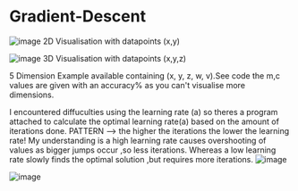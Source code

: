 # Gradient-Descent
![image](https://github.com/user-attachments/assets/2e73d116-f501-4b27-8918-997df8eb1bad)
2D Visualisation with datapoints (x,y)

![image](https://github.com/user-attachments/assets/f5844f75-6277-4af8-8fdd-7f71bbd6083c)
3D Visualisation with datapoints (x,y,z)

5 Dimension Example available containing (x, y, z, w, v).See code the m,c values are given with an accuracy% as you can't visualise more dimensions.

I encountered diffuculties using the learning rate (a) so theres a program attached to calculate the optimal learning rate(a) based on the amount of iterations done.
PATTERN --> the higher the iterations the lower the learning rate!
My understanding is a high learning rate causes overshooting of values as bigger jumps occur ,so less iterations.
Whereas a low learning rate slowly finds the optimal solution ,but requires more iterations.
![image](https://github.com/user-attachments/assets/cd04b396-b065-4b8d-93a3-d96668adab1b)

![image](https://github.com/user-attachments/assets/e354cdb6-8552-4454-8eb0-8b4f5abed709)

